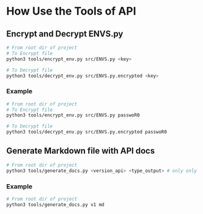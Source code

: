 # **How Use the Tools of API**

## **Encrypt and Decrypt ENVS.py**

```bash
# From root dir of project
# To Encrypt file
python3 tools/encrypt_env.py src/ENVS.py <key>

# To Decrypt file
python3 tools/decrypt_env.py src/ENVS.py.encrypted <key>
```

### Example
```bash
# From root dir of project
# To Encrypt file
python3 tools/encrypt_env.py src/ENVS.py passwoR0

# To Decrypt file
python3 tools/decrypt_env.py src/ENVS.py.encrypted passwoR0
```

## **Generate Markdown file with API docs**

```bash
# From root dir of project
python3 tools/generate_docs.py <version_api> <type_output> # only only works with markdown
```

### Example
```bash
# From root dir of project
python3 tools/generate_docs.py v1 md
```
